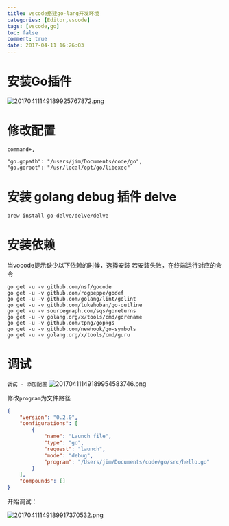 ```yaml
---
title: vscode搭建go-lang开发环境
categories: [Editor,vscode]
tags: [vscode,go]
toc: false
comment: true
date: 2017-04-11 16:26:03
---
```







<!--more-->
# 安装Go插件
![20170411149189925767872.png](http://o9xbyqajf.bkt.clouddn.com/20170411149189925767872.png)

# 修改配置
`command+,`
```
"go.gopath": "/users/jim/Documents/code/go",
"go.goroot": "/usr/local/opt/go/libexec"
```

# 安装 golang debug 插件 delve
```
brew install go-delve/delve/delve
```

# 安装依赖
当vocode提示缺少以下依赖的时候，选择安装
若安装失败，在终端运行对应的命令
``` shell
go get -u -v github.com/nsf/gocode
go get -u -v github.com/rogpeppe/godef
go get -u -v github.com/golang/lint/golint
go get -u -v github.com/lukehoban/go-outline
go get -u -v sourcegraph.com/sqs/goreturns
go get -u -v golang.org/x/tools/cmd/gorename
go get -u -v github.com/tpng/gopkgs
go get -u -v github.com/newhook/go-symbols
go get -u -v golang.org/x/tools/cmd/guru
```

# 调试
`调试 - 添加配置`
![20170411149189954583746.png](http://o9xbyqajf.bkt.clouddn.com/20170411149189954583746.png)

修改`program`为文件路径

``` json /Users/jim/Documents/code/go/.vscode/launch.json
{
    "version": "0.2.0",
    "configurations": [
        {
            "name": "Launch file",
            "type": "go",
            "request": "launch",
            "mode": "debug",
            "program": "/Users/jim/Documents/code/go/src/hello.go"
        }
    ],
    "compounds": []
}
```

开始调试：

![20170411149189917370532.png](http://o9xbyqajf.bkt.clouddn.com/20170411149189917370532.png)

